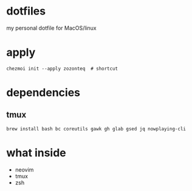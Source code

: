# dotfiles
my personal dotfile for MacOS/linux
# apply
```shell
chezmoi init --apply zozonteq  # shortcut
```
# dependencies
## tmux
```shell
brew install bash bc coreutils gawk gh glab gsed jq nowplaying-cli
```
# what inside
- neovim
- tmux
- zsh
